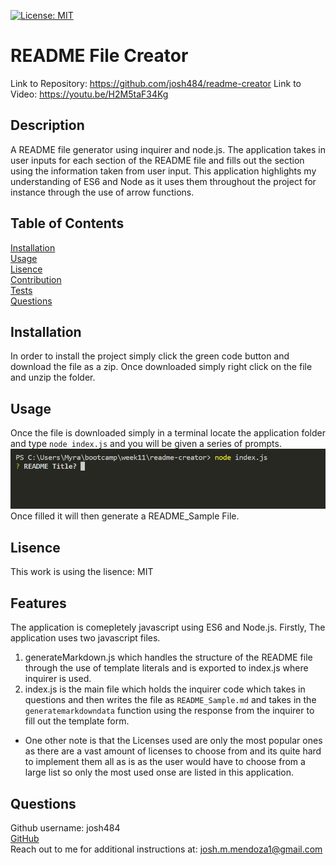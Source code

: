 [![License: MIT](https://img.shields.io/badge/License-MIT-yellow.svg)](https://opensource.org/licenses/MIT)
# README File Creator
Link to Repository: https://github.com/josh484/readme-creator
Link to Video: https://youtu.be/H2M5taF34Kg
## Description
A README file generator using inquirer and node.js. The application takes in user inputs for each section of the README file and fills out the section using the information taken from user input. 
This application highlights my understanding of ES6 and Node as it uses them throughout the project for instance through the use of arrow functions.
## Table of Contents
[Installation](#installation) <br />
[Usage](#usage) <br />
[Lisence](#lisence) <br />
[Contribution](#contribution) <br />
[Tests](#tests) <br />
[Questions](#questions) 
## Installation
In order to install the project simply click the green code button and download the file as a zip. Once downloaded simply right click on the file and unzip the folder.
## Usage
Once the file is downloaded simply in a terminal locate the application folder and type ```node index.js``` and you will be given a series of prompts.
![Node example](./assets/images/node_example.png)
Once filled it will then generate a README_Sample File.
## Lisence
This work is using the lisence: MIT
## Features
The application is comepletely javascript using ES6 and Node.js. 
Firstly, The application uses two javascript files.
1. generateMarkdown.js which handles the structure of the README file through the use of template literals and is exported to index.js where inquirer is used.
2. index.js is the main file which holds the inquirer code which takes in questions and then writes the file as ```README_Sample.md``` and takes in the ```generatemarkdowndata``` function using the response from the inquirer to fill out the template form. 
- One other note is that the Licenses used are only the most popular ones as there are a vast amount of licenses to choose from and its quite hard to implement them all as is as the user would have to choose from a large list so only the most used onse are listed in this application.
## Questions
Github username: josh484 <br /> 
[GitHub](https://www.github.com/josh484) <br />
Reach out to me for additional instructions at: [josh.m.mendoza1@gmail.com](mailto:josh.m.mendoza1@gmail.com.com)
